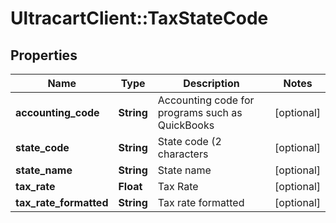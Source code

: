 # UltracartClient::TaxStateCode

## Properties
Name | Type | Description | Notes
------------ | ------------- | ------------- | -------------
**accounting_code** | **String** | Accounting code for programs such as QuickBooks | [optional] 
**state_code** | **String** | State code (2 characters | [optional] 
**state_name** | **String** | State name | [optional] 
**tax_rate** | **Float** | Tax Rate | [optional] 
**tax_rate_formatted** | **String** | Tax rate formatted | [optional] 



